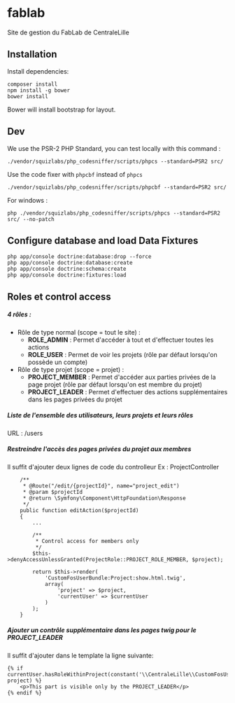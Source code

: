 # fablab
Site de gestion du FabLab de CentraleLille

## Installation

Install dependencies:

```
composer install
npm install -g bower
bower install
```

Bower will install bootstrap for layout.

## Dev

We use the PSR-2 PHP Standard, you can test locally with this command :

```
./vendor/squizlabs/php_codesniffer/scripts/phpcs --standard=PSR2 src/
```
Use the code fixer with ```phpcbf``` instead of ```phpcs```

```
./vendor/squizlabs/php_codesniffer/scripts/phpcbf --standard=PSR2 src/
```

For windows :

```
php ./vendor/squizlabs/php_codesniffer/scripts/phpcs --standard=PSR2 src/ --no-patch
```

## Configure database and load Data Fixtures
```
php app/console doctrine:database:drop --force
php app/console doctrine:database:create
php app/console doctrine:schema:create
php app/console doctrine:fixtures:load
```

## Roles et control access

##### 4 rôles :
- Rôle de type normal (scope = tout le site) :
  - **ROLE_ADMIN** : Permet d'accéder à tout et d'effectuer toutes les actions
  - **ROLE_USER** : Permet de voir les projets (rôle par défaut lorsqu'on possède un compte)
- Rôle de type projet (scope = projet) :
  - **PROJECT_MEMBER** : Permet d'accéder aux parties privées de la page projet (rôle par défaut lorsqu'on est membre du projet)
  - **PROJECT_LEADER** : Permet d'effectuer des actions supplémentaires dans les pages privées du projet

##### Liste de l'ensemble des utilisateurs, leurs projets et leurs rôles
URL : /users

##### Restreindre l'accès des pages privées du projet aux membres

Il suffit d'ajouter deux lignes de code du controlleur
Ex : ProjectController

```
    /**
     * @Route("/edit/{projectId}", name="project_edit")
     * @param $projectId
     * @return \Symfony\Component\HttpFoundation\Response
     */
    public function editAction($projectId)
    {
        ...

        /**
         * Control access for members only
         */
        $this->denyAccessUnlessGranted(ProjectRole::PROJECT_ROLE_MEMBER, $project);

        return $this->render(
            'CustomFosUserBundle:Project:show.html.twig',
            array(
                'project' => $project,
                'currentUser' => $currentUser
            )
        );
    }
```

##### Ajouter un contrôle supplémentaire dans les pages twig pour le PROJECT_LEADER
Il suffit d'ajouter dans le template la ligne suivante:

```
{% if currentUser.hasRoleWithinProject(constant('\\CentraleLille\\CustomFosUserBundle\\Entity\\ProjectRole::PROJECT_ROLE_LEADER'), project) %}
    <p>This part is visible only by the PROJECT_LEADER</p>
{% endif %}
```